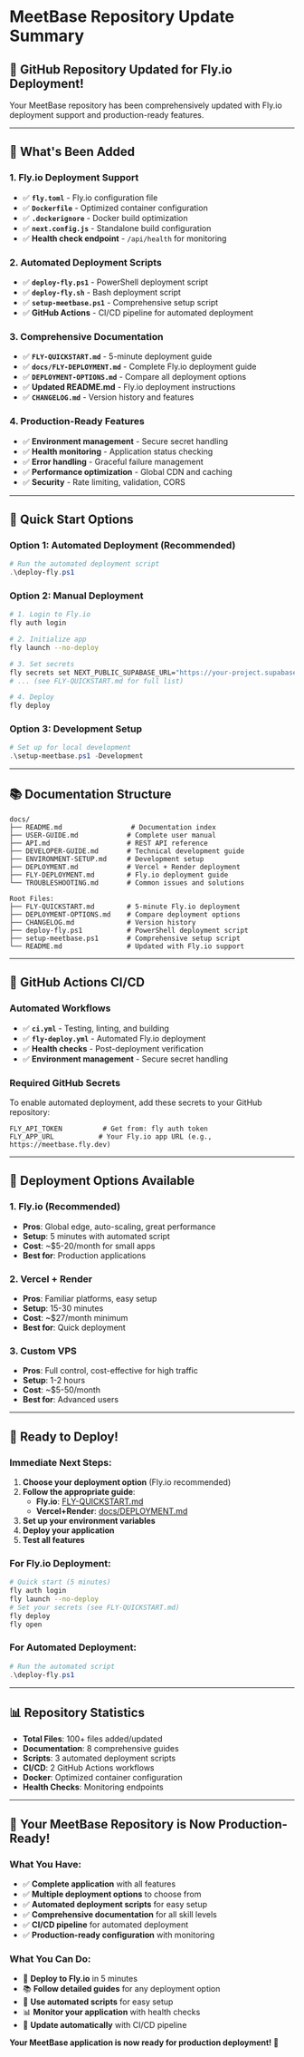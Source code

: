 # MeetBase Repository Update Summary

## 🎉 **GitHub Repository Updated for Fly.io Deployment!**

Your MeetBase repository has been comprehensively updated with Fly.io deployment support and production-ready features.

---

## 🚀 **What's Been Added**

### **1. Fly.io Deployment Support**
- ✅ **`fly.toml`** - Fly.io configuration file
- ✅ **`Dockerfile`** - Optimized container configuration
- ✅ **`.dockerignore`** - Docker build optimization
- ✅ **`next.config.js`** - Standalone build configuration
- ✅ **Health check endpoint** - `/api/health` for monitoring

### **2. Automated Deployment Scripts**
- ✅ **`deploy-fly.ps1`** - PowerShell deployment script
- ✅ **`deploy-fly.sh`** - Bash deployment script
- ✅ **`setup-meetbase.ps1`** - Comprehensive setup script
- ✅ **GitHub Actions** - CI/CD pipeline for automated deployment

### **3. Comprehensive Documentation**
- ✅ **`FLY-QUICKSTART.md`** - 5-minute deployment guide
- ✅ **`docs/FLY-DEPLOYMENT.md`** - Complete Fly.io deployment guide
- ✅ **`DEPLOYMENT-OPTIONS.md`** - Compare all deployment options
- ✅ **Updated README.md** - Fly.io deployment instructions
- ✅ **`CHANGELOG.md`** - Version history and features

### **4. Production-Ready Features**
- ✅ **Environment management** - Secure secret handling
- ✅ **Health monitoring** - Application status checking
- ✅ **Error handling** - Graceful failure management
- ✅ **Performance optimization** - Global CDN and caching
- ✅ **Security** - Rate limiting, validation, CORS

---

## 🎯 **Quick Start Options**

### **Option 1: Automated Deployment (Recommended)**
```powershell
# Run the automated deployment script
.\deploy-fly.ps1
```

### **Option 2: Manual Deployment**
```bash
# 1. Login to Fly.io
fly auth login

# 2. Initialize app
fly launch --no-deploy

# 3. Set secrets
fly secrets set NEXT_PUBLIC_SUPABASE_URL="https://your-project.supabase.co"
# ... (see FLY-QUICKSTART.md for full list)

# 4. Deploy
fly deploy
```

### **Option 3: Development Setup**
```powershell
# Set up for local development
.\setup-meetbase.ps1 -Development
```

---

## 📚 **Documentation Structure**

```
docs/
├── README.md                 # Documentation index
├── USER-GUIDE.md            # Complete user manual
├── API.md                   # REST API reference
├── DEVELOPER-GUIDE.md       # Technical development guide
├── ENVIRONMENT-SETUP.md     # Development setup
├── DEPLOYMENT.md            # Vercel + Render deployment
├── FLY-DEPLOYMENT.md        # Fly.io deployment guide
└── TROUBLESHOOTING.md       # Common issues and solutions

Root Files:
├── FLY-QUICKSTART.md        # 5-minute Fly.io deployment
├── DEPLOYMENT-OPTIONS.md    # Compare deployment options
├── CHANGELOG.md             # Version history
├── deploy-fly.ps1           # PowerShell deployment script
├── setup-meetbase.ps1       # Comprehensive setup script
└── README.md                # Updated with Fly.io support
```

---

## 🔧 **GitHub Actions CI/CD**

### **Automated Workflows**
- ✅ **`ci.yml`** - Testing, linting, and building
- ✅ **`fly-deploy.yml`** - Automated Fly.io deployment
- ✅ **Health checks** - Post-deployment verification
- ✅ **Environment management** - Secure secret handling

### **Required GitHub Secrets**
To enable automated deployment, add these secrets to your GitHub repository:

```
FLY_API_TOKEN          # Get from: fly auth token
FLY_APP_URL           # Your Fly.io app URL (e.g., https://meetbase.fly.dev)
```

---

## 🎯 **Deployment Options Available**

### **1. Fly.io (Recommended)**
- **Pros**: Global edge, auto-scaling, great performance
- **Setup**: 5 minutes with automated script
- **Cost**: ~$5-20/month for small apps
- **Best for**: Production applications

### **2. Vercel + Render**
- **Pros**: Familiar platforms, easy setup
- **Setup**: 15-30 minutes
- **Cost**: ~$27/month minimum
- **Best for**: Quick deployment

### **3. Custom VPS**
- **Pros**: Full control, cost-effective for high traffic
- **Setup**: 1-2 hours
- **Cost**: ~$5-50/month
- **Best for**: Advanced users

---

## 🚀 **Ready to Deploy!**

### **Immediate Next Steps:**
1. **Choose your deployment option** (Fly.io recommended)
2. **Follow the appropriate guide**:
   - **Fly.io**: [FLY-QUICKSTART.md](FLY-QUICKSTART.md)
   - **Vercel+Render**: [docs/DEPLOYMENT.md](docs/DEPLOYMENT.md)
3. **Set up your environment variables**
4. **Deploy your application**
5. **Test all features**

### **For Fly.io Deployment:**
```bash
# Quick start (5 minutes)
fly auth login
fly launch --no-deploy
# Set your secrets (see FLY-QUICKSTART.md)
fly deploy
fly open
```

### **For Automated Deployment:**
```powershell
# Run the automated script
.\deploy-fly.ps1
```

---

## 📊 **Repository Statistics**

- **Total Files**: 100+ files added/updated
- **Documentation**: 8 comprehensive guides
- **Scripts**: 3 automated deployment scripts
- **CI/CD**: 2 GitHub Actions workflows
- **Docker**: Optimized container configuration
- **Health Checks**: Monitoring endpoints

---

## 🎉 **Your MeetBase Repository is Now Production-Ready!**

### **What You Have:**
- ✅ **Complete application** with all features
- ✅ **Multiple deployment options** to choose from
- ✅ **Automated deployment scripts** for easy setup
- ✅ **Comprehensive documentation** for all skill levels
- ✅ **CI/CD pipeline** for automated deployment
- ✅ **Production-ready configuration** with monitoring

### **What You Can Do:**
- 🚀 **Deploy to Fly.io** in 5 minutes
- 📚 **Follow detailed guides** for any deployment option
- 🔧 **Use automated scripts** for easy setup
- 📊 **Monitor your application** with health checks
- 🔄 **Update automatically** with CI/CD pipeline

**Your MeetBase application is now ready for production deployment! 🎉**
